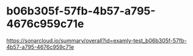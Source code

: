 # b06b305f-57fb-4b57-a795-4676c959c71e
https://sonarcloud.io/summary/overall?id=examly-test_b06b305f-57fb-4b57-a795-4676c959c71e
